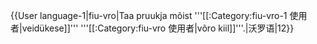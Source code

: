 {{User language-1|fiu-vro|Taa pruukja mõist '''[[:Category:fiu-vro-1 使用者|veidükese]]''' '''[[:Category:fiu-vro 使用者|võro kiil]]'''.|沃罗语|12}}<noinclude>
</noinclude>